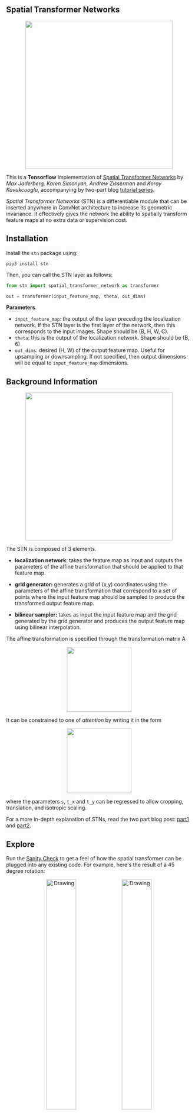 ## Spatial Transformer Networks

<p align="center">
 <img src="./img/transformation.png" width="400px">
</p>

This is a **Tensorflow** implementation of [Spatial Transformer Networks](https://arxiv.org/abs/1506.02025) by *Max Jaderberg, Karen Simonyan, Andrew Zisserman* and *Koray Kavukcuoglu*, accompanying by two-part blog [tutorial series](https://kevinzakka.github.io/2017/01/18/stn-part2/).

*Spatial Transformer Networks* (STN) is a differentiable module that can be inserted anywhere in ConvNet architecture to increase its geometric invariance. It effectively gives the network the ability to spatially transform feature maps at no extra data or supervision cost.



## Installation

Install the `stn` package using:

```
pip3 install stn
```

Then, you can call the STN layer as follows:

```python
from stn import spatial_transformer_network as transformer

out = transformer(input_feature_map, theta, out_dims)
```

**Parameters**

- `input_feature_map`: the output of the layer preceding the localization network. If the STN layer is the first layer of the network, then this corresponds to the input images. Shape should be (B, H, W, C).
- `theta`: this is the output of the localization network. Shape should be (B, 6)
- `out_dims`: desired (H, W) of the output feature map. Useful for upsampling or downsampling. If not specified, then output dimensions will be equal to `input_feature_map` dimensions.

## Background Information

<p align="center">
 <img src="./img/stn.png" width="400px">
</p>

The STN is composed of 3 elements.

- **localization network**: takes the feature map as input and outputs the parameters of the affine transformation that should be applied to that feature map.

- **grid generator:** generates a grid of (x,y) coordinates using the parameters of the affine transformation that correspond to a set of points where the input feature map should be sampled to produce the transformed output feature map.

- **bilinear sampler:** takes as input the input feature map and the grid generated by the grid generator and produces the output feature map using bilinear interpolation.

The affine transformation is specified through the transformation matrix A

<p align="center">
 <img src="./img/general.png" width="175px">
</p>

It can be constrained to one of *attention* by writing it in the form

<p align="center">
 <img src="./img/attention.png" width="175px">
</p>

where the parameters `s`, `t_x` and `t_y` can be regressed to allow cropping, translation, and isotropic scaling.

For a more in-depth explanation of STNs, read the two part blog post: [part1](https://kevinzakka.github.io/2017/01/10/stn-part1/) and [part2](https://kevinzakka.github.io/2017/01/18/stn-part2/).

## Explore

Run the [Sanity Check](https://github.com/kevinzakka/spatial-transformer-network/blob/master/Sanity%20Check.ipynb) to get a feel of how the spatial transformer can be plugged into any existing code. For example, here's the result of a 45 degree rotation:

<p align="center">
 <img src="./img/b4.png" alt="Drawing" width="40%">
 <img src="./img/after.png" alt="Drawing" width="40%">
</p>

**Usage Note**

You must define a localization network right before using this layer. The localization network is usually a ConvNet or a FC-net that has 6 output nodes (the 6 parameters of the affine transformation).

It is good practice to initialize the localization network to the identity transform before starting the training process. Here's a small sample code for illustration purposes.

```python
# params
n_fc = 6
B, H, W, C = (2, 200, 200, 3)

# identity transform
initial = np.array([[1., 0, 0], [0, 1., 0]])
initial = initial.astype('float32').flatten()

# input placeholder
x = tf.placeholder(tf.float32, [B, H, W, C])

# localization network
W_fc1 = tf.Variable(tf.zeros([H*W*C, n_fc]), name='W_fc1')
b_fc1 = tf.Variable(initial_value=initial, name='b_fc1')
h_fc1 = tf.matmul(tf.zeros([B, H*W*C]), W_fc1) + b_fc1

# spatial transformer layer
h_trans = transformer(x, h_fc1)
```

## Attribution

- [Torch Blog Post on STN's](http://torch.ch/blog/2015/09/07/spatial_transformers.html)
- [daviddao's Tensorflow Implementation](https://github.com/daviddao/spatial-transformer-tensorflow)
- Shoutout to [Eder Santana](https://twitter.com/edersantana) for introducing and helping me understand the paper!

## 李剑备注：
https://blog.csdn.net/qq_14845119/article/details/79510714 本代码对应博文：空间变换网络STN
https://www.cnblogs.com/liaohuiqiang/p/9226335.html 论文笔记：空间变换网络（Spatial Transformer Networks） 
https://blog.csdn.net/xholes/article/details/80457210 STN：空间变换网络(Spatial Transformer Network)和pytorch源码
https://python.ctolib.com/warbean-tps_stn_pytorch.html PyTorch实现包含Thin Plate Spline (TPS)的空间变换网络 (STN)
https://zhuanlan.zhihu.com/p/46751261 Spatial Transformer Networks空间变换网络stn微观理解
https://blog.csdn.net/Rosemary_tu/article/details/84069878 空间变换网络(STN)原理+2D图像空间变换+齐次坐标系讲解+应用讲解
https://blog.csdn.net/qq_39422642/article/details/78870629 详细解读Spatial Transformer Networks（STN）-一篇文章让你完全理解STN了
https://www.sohu.com/a/191179372_500659 花式玩耍Spatial Transformation Networks | 论文集精选 #01 
